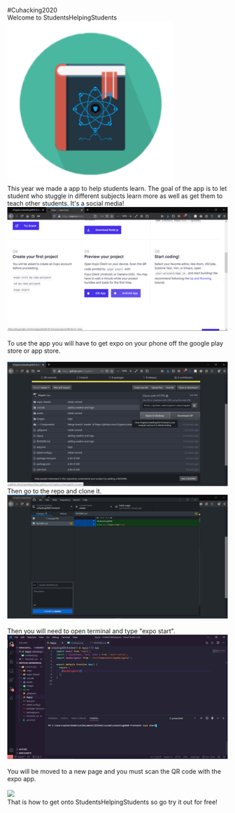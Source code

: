 #Cuhacking2020
<br>
Welcome to StudentsHelpingStudents
<br>
<img src="images/logo.png" style="width: 75%; hieght: 75% ">
<br>
This year we made a app to help students learn. The goal of the app is to let student who stuggle in different subjects learn more as well as get them to teach other students. It's a social media!
<br>
<img src="images/4.png">
<br>
<br>
To use the app you will have to get expo on your phone off the google play store or app store.
<br>
<br>
<img src="images/1.png">
<br>
Then go to the repo and clone it.
<br>
<img src="images/2.png">
<br>
<br>
Then you will need to open terminal and type "expo start".
<br>
<img src="images/3.png">
<br>
<br>
You will be moved to a new page and you must scan the QR code with the expo app.
<br>
<br>
<img src="images/5.png">
<br>
That is how to get onto StudentsHelpingStudents so go try it out for free!
